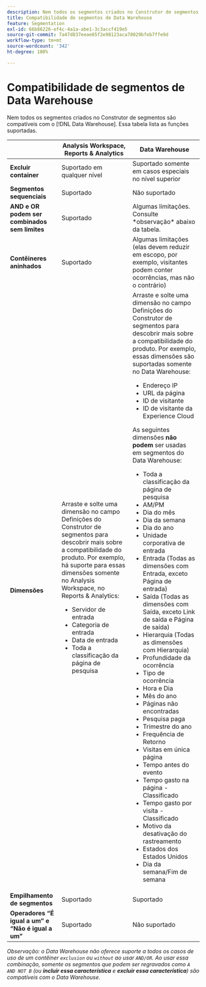 ```yaml
---
description: Nem todos os segmentos criados no Construtor de segmentos são compatíveis com o Data Warehouse. Essa tabela lista as funções suportadas.
title: Compatibilidade de segmentos de Data Warehouse
feature: Segmentation
exl-id: 66b86226-ef4c-4a1a-abe1-3c3accf419e5
source-git-commit: 7a47d837eeae65f2e98123aca78029bfeb7ffe9d
workflow-type: tm+mt
source-wordcount: '342'
ht-degree: 100%

---
```


# Compatibilidade de segmentos de Data Warehouse

Nem todos os segmentos criados no Construtor de segmentos são compatíveis com o [!DNL Data Warehouse]. Essa tabela lista as funções suportadas.

<table> 
 <thead> 
  <tr> 
   <th> </th> 
   <th> Analysis Workspace, Reports &amp; Analytics </th> 
   <th> Data Warehouse </th> 
  </tr> 
 </thead>
 <tbody> 
  <tr> 
   <td > <b>Excluir container</b> </td> 
   <td> Suportado em qualquer nível </td> 
   <td> Suportado somente em casos especiais no nível superior </td> 
  </tr> 
  <tr> 
   <td> <b>Segmentos sequenciais</b> </td> 
   <td> Suportado </td> 
   <td> Não suportado </td> 
  </tr> 
  <tr> 
   <td> <b>AND e OR podem ser combinados sem limites</b> </td> 
   <td> Suportado </td> 
   <td> Algumas limitações. Consulte *observação* abaixo da tabela. </td> 
  </tr> 
  <tr> 
   <td> <b>Contêineres aninhados</b> </td> 
   <td> Suportado </td> 
   <td> Algumas limitações (elas devem reduzir em escopo, por exemplo, visitantes podem conter ocorrências, mas não o contrário) </td> 
  </tr> 
  <tr> 
   <td> <b>Dimensões</b> </td> 
   <td>Arraste e solte uma dimensão no campo <span class="uicontrol">Definições</span> do Construtor de segmentos para descobrir mais sobre a compatibilidade do produto. Por exemplo, há suporte para essas dimensões somente no Analysis Workspace, no Reports &amp; Analytics: 
    <ul> 
     <li>Servidor de entrada </li> 
     <li>Categoria de entrada </li> 
     <li>Data de entrada </li> 
     <li>Toda a classificação da página de pesquisa </li> 
    </ul> </td> 
   <td> Arraste e solte uma dimensão no campo <span class="uicontrol">Definições</span> do Construtor de segmentos para descobrir mais sobre a compatibilidade do produto. Por exemplo, essas dimensões são suportadas somente no Data Warehouse: 
    <ul> 
     <li>Endereço IP </li> 
     <li>URL da página </li> 
     <li>ID de visitante </li> 
     <li>ID de visitante da Experience Cloud </li> 
    </ul> <p>As seguintes dimensões <b>não podem</b> ser usadas em segmentos do Data Warehouse: </p> 
    <ul> 
     <li>Toda a classificação da página de pesquisa </li> 
     <li>AM/PM </li> 
     <li>Dia do mês </li> 
     <li>Dia da semana </li> 
     <li>Dia do ano </li> 
     <li>Unidade corporativa de entrada </li> 
     <li>Entrada (Todas as dimensões com Entrada, exceto Página de entrada) </li> 
     <li>Saída (Todas as dimensões com Saída, exceto Link de saída e Página de saída) </li> 
     <li>Hierarquia (Todas as dimensões com Hierarquia) </li> 
     <li>Profundidade da ocorrência </li> 
     <li>Tipo de ocorrência </li> 
     <li>Hora e Dia </li> 
     <li>Mês do ano </li> 
     <li>Páginas não encontradas </li> 
     <li>Pesquisa paga </li> 
     <li>Trimestre do ano </li> 
     <li>Frequência de Retorno </li> 
     <li>Visitas em única página </li> 
     <li>Tempo antes do evento </li> 
     <li>Tempo gasto na página - Classificado </li> 
     <li>Tempo gasto por visita - Classificado </li> 
     <li>Motivo da desativação do rastreamento </li> 
     <li>Estados dos Estados Unidos </li> 
     <li>Dia da semana/Fim de semana </li> 
    </ul> </td> 
  </tr> 
  <tr> 
   <td> <b>Empilhamento de segmentos</b> </td> 
   <td> Suportado </td> 
   <td> Suportado </td> 
  </tr>
  <tr>
    <td><b>Operadores “É igual a um” e “Não é igual a um”</b></td>
    <td>Suportado</td>
    <td>Não suportado</td>
  </tr>
 </tbody> 
</table>

*Observação: o Data Warehouse não oferece suporte a todos os casos de uso de um contêiner `exclusion` ou `without` ao usar `AND/OR`. Ao usar essa combinação, somente os segmentos que podem ser regravados como `A AND NOT B` (ou **incluir essa característica** e **excluir essa característica**) são compatíveis com o Data Warehouse.*
